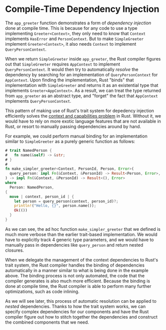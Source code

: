 # Compile-Time Dependency Injection

The `app_greeter` function demonstrates a form of _dependency injection_
done at compile time. This is because for any code to use a type implementing
`Greeter<Context>`, they only need to know that `Context` implements
`HasError` and `PersonContext`. But to make `SimpleGreeter` implement
`Greeter<Context>`, it also needs `Context` to implement `QueryPersonContext`.

When we return `SimpleGreeter` inside `app_greeter`, the Rust compiler
figures out that `SimpleGreeter` requires `AppContext` to implement
`QueryPersonContext`. It would then try to automatically _resolve_ the
dependency by searching for an implementation of `QueryPersonContext`
for `AppContext`. Upon finding the implementation, Rust "binds" that
implementation with `SimpleGreeter` and returns it as an existential
type that implements `Greeter<AppContext>`. As a result,
we can treat the type returned from `app_greeter` as an abstract type,
and "forget" the fact that `AppContext` implements `QueryPersonContext`.

This pattern of making use of Rust's trait system for depedency injection
efficiently solves the
[context and capabilities problem](https://tmandry.gitlab.io/blog/posts/2021-12-21-context-capabilities/)
in Rust. Without it, we would have to rely on more exotic language features
that are not available in Rust, or resort to manually passing dependencies
around by hand.

For example, we could perform manual binding for an implementation similar
to `SimpleGreeter` as a purely generic function as follows:

```rust
# trait NamedPerson {
#   fn name(&self) -> &str;
# }
#
fn make_simpler_greeter<Context, PersonId, Person, Error>(
  query_person: impl Fn(&Context, &PersonId) -> Result<Person, Error>,
) -> impl Fn(&Context, &PersonId) -> Result<(), Error>
where
  Person: NamedPerson,
{
  move | context, person_id | {
    let person = query_person(context, person_id)?;
    println!("Hello, {}", person.name());
    Ok(())
  }
}
```

As we can see, the ad hoc function `make_simpler_greeter` that we defined is
much more verbose than the earlier trait-based implementation. We would
have to explicitly track 4 generic type parameters, and we would have to
manually pass in dependencies like `query_person` and return nested closures.

When we delegate the management of the context dependencies to Rust's trait
system, the Rust compiler handles the binding of dependencies automatically in
a manner similar to what is being done in the example above. The binding process
is not only automated, the code that the compiler generates is also much more
efficient. Because the binding is done at compile time, the Rust compiler is
able to perform many further optimizations, such as code inlining.

As we will see later, this process of automatic resolution can be applied to
_nested_ dependencies. Thanks to how the trait system works, we can specify
complex dependencies for our components and have the Rust compiler figure out
how to stitch together the dependencies and construct the combined components
that we need.
